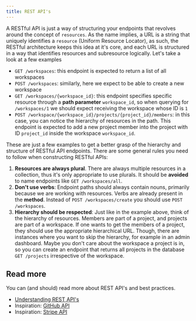 ```yaml
---
title: REST API's
---
```


A RESTful API is just a way of structuring your endpoints that revolves around the concept of `resources`. As the name implies, a URL is a string that uniquely identifies a `resource` (Uniform Resource Locator), as such, the RESTful architecture keeps this idea at it's core, and each URL is structured in a way that identifies resources and subresource logically. Let's take a look at a few examples

- `GET /workspaces`: this endpoint is expected to return a list of all workspaces
- `POST /workspaces`: similarly, here we expect to be able to create a new workspace
- `GET /workspaces/{workspace_id}`: this endpoint specifies specific resource through a **path parameter** `workspace_id`, so when querying for `/workspaces/1` we should expect receiving the workspace whose ID is `1`
- `POST /workspace/{workspace_id}/projects/{project_id}/members`: in this case, you can notice the hierarchy of resources in the path. This endpoint is expected to add a new project member into the project with ID `project_id` inside the workspace `workspace_id`.

These are just a few examples to get a better grasp of the hierarchy and structure of RESTful API endpoints. There are some general rules you need to follow when constructing RESTful APIs:

1. **Resources are always plural**. There are always multiple resources in a collection, thus it's only appropriate to use plurals. It should be **avoided** to name endpoints like `GET /workspaces/all`.
2. **Don't use verbs**: Endpoint paths should always contain nouns, primarily because we are working with resources. Verbs are already present in the **method**. Instead of `POST /workspaces/create` you should use `POST /workspaces`.
3. **Hierarchy should be respected**: Just like in the example above, think of the hierarchy of resources. Members are part of a project, and projects are part of a workspace. If one wants to get the members of a project, they should use the appropriate hierarchical URL. Though, there are instances where you want to skip the hierarchy, for example in an admin dashboard. Maybe you don't care about the workspace a project is in, so you can create an endpoint that returns all projects in the database `GET /projects` irrespective of the workspace.

## Read more

You can (and should) read more about REST API's and best practices.

- [Understanding REST API's](https://www.smashingmagazine.com/2018/01/understanding-using-rest-api/)
- Inspiration: [GitHub API](https://docs.github.com/en/rest/authentication/endpoints-available-for-github-app-installation-access-tokens?apiVersion=2022-11-28)
- Inspiration: [Stripe API](https://docs.stripe.com/api)